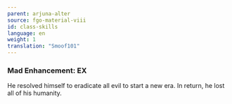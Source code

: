 ```yaml
---
parent: arjuna-alter
source: fgo-material-viii
id: class-skills
language: en
weight: 1
translation: "Smoof101"
---
```


### Mad Enhancement: EX

He resolved himself to eradicate all evil to start a new era. In return, he lost all of his humanity.
